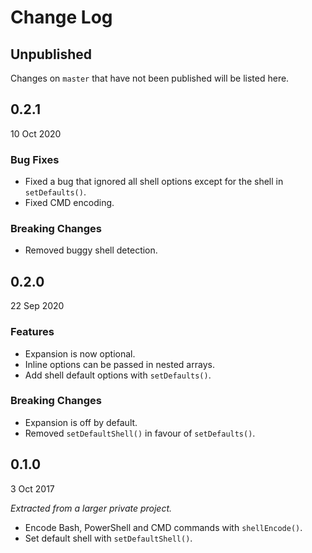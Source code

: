 # Change Log

## Unpublished

Changes on `master` that have not been published will be listed here.

## 0.2.1
10 Oct 2020

### Bug Fixes

- Fixed a bug that ignored all shell options except for the shell in `setDefaults()`.
- Fixed CMD encoding.

### Breaking Changes

- Removed buggy shell detection.

## 0.2.0
22 Sep 2020

### Features

- Expansion is now optional.
- Inline options can be passed in nested arrays.
- Add shell default options with `setDefaults()`.

### Breaking Changes

- Expansion is off by default.
- Removed `setDefaultShell()` in favour of `setDefaults()`.

## 0.1.0
3 Oct 2017

*Extracted from a larger private project.*

- Encode Bash, PowerShell and CMD commands with `shellEncode()`.
- Set default shell with `setDefaultShell()`.
